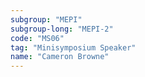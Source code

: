 ```yaml
---
subgroup: "MEPI"
subgroup-long: "MEPI-2"
code: "MS06"
tag: "Minisymposium Speaker"
name: "Cameron Browne"
---
```

